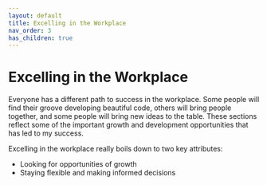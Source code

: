```yaml
---
layout: default
title: Excelling in the Workplace
nav_order: 3
has_children: true
---
```


# Excelling in the Workplace

Everyone has a different path to success in the workplace. Some people will find their groove developing beautiful code, others will bring people together, and some people will bring new ideas to the table. These sections reflect some of the important growth and development opportunities that has led to my success.

Excelling in the workplace really boils down to two key attributes:

* Looking for opportunities of growth
* Staying flexible and making informed decisions

